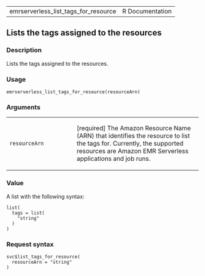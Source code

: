 <table style="width: 100%;">
<tbody>
<tr class="odd">
<td>emrserverless_list_tags_for_resource</td>
<td style="text-align: right;">R Documentation</td>
</tr>
</tbody>
</table>

## Lists the tags assigned to the resources

### Description

Lists the tags assigned to the resources.

### Usage

    emrserverless_list_tags_for_resource(resourceArn)

### Arguments

<table>
<colgroup>
<col style="width: 35%" />
<col style="width: 65%" />
</colgroup>
<tbody>
<tr class="odd">
<td><code
id="emrserverless_list_tags_for_resource_:_resourceArn">resourceArn</code></td>
<td><p>[required] The Amazon Resource Name (ARN) that identifies the
resource to list the tags for. Currently, the supported resources are
Amazon EMR Serverless applications and job runs.</p></td>
</tr>
</tbody>
</table>

### Value

A list with the following syntax:

    list(
      tags = list(
        "string"
      )
    )

### Request syntax

    svc$list_tags_for_resource(
      resourceArn = "string"
    )
